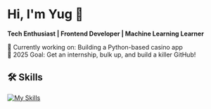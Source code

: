 # Hi, I'm Yug 👋
**Tech Enthusiast | Frontend Developer | Machine Learning Learner**

🚀 Currently working on: Building a Python-based casino app  
🎯 2025 Goal: Get an internship, bulk up, and build a killer GitHub!

## 🛠️ Skills

[![My Skills](https://skillicons.dev/icons?i=c,py,mongodb,vscode,replit,html,css,js,postgres,git,github,pycharm)](https://skillicons.dev)
